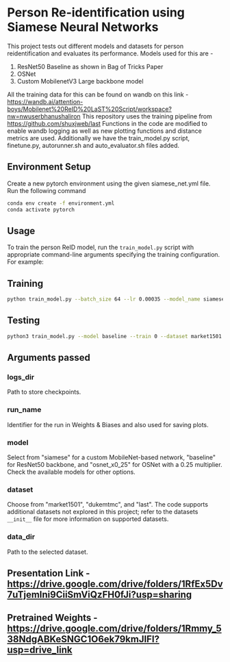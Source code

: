 # Person Re-identification using Siamese Neural Networks
This project tests out different models and datasets for person reidentification and evaluates its performance. Models used for this are - 
1. ResNet50 Baseline as shown in Bag of Tricks Paper
2. OSNet
3. Custom MobilenetV3 Large backbone model

All the training data for this can be found on wandb on this link - https://wandb.ai/attention-boys/Mobilenet%20ReID%20LaST%20Script/workspace?nw=nwuserbhanushaliron
This repository uses the training pipeline from https://github.com/shuxjweb/last
Functions in the code are modified to enable wandb logging as well as new plotting functions and distance metrics are used. Additionally we have the train_model.py script, finetune.py, autorunner.sh and auto_evaluator.sh files added.  

## Environment Setup

Create a new pytorch environment using the given siamese_net.yml file. Run the following command
```bash
conda env create -f environment.yml
conda activate pytorch
```

## Usage

To train the person ReID model, run the `train_model.py` script with appropriate command-line arguments specifying the training configuration. For example:

## Training

```bash
python train_model.py --batch_size 64 --lr 0.00035 --model_name siamese --max_epochs 50 --train 1 --logs_dir /home/ronak/data/logs --dataset market1501 --log_wandb 1 --run_name siamese_market --data_dir /home/ronak/data/
```
## Testing

```bash
python3 train_model.py --model baseline --train 0 --dataset market1501  --logs_dir /home/ronak/datasets/market1501/logs/baseline --data_dir /home/ronak/datasets/
```
## Arguments passed

### logs_dir
Path to store checkpoints.

### run_name
Identifier for the run in Weights & Biases and also used for saving plots.

### model
Select from "siamese" for a custom MobileNet-based network, "baseline" for ResNet50 backbone, and "osnet_x0_25" for OSNet with a 0.25 multiplier. Check the available models for other options.

### dataset
Choose from "market1501", "dukemtmc", and "last". The code supports additional datasets not explored in this project; refer to the datasets `__init__` file for more information on supported datasets.

### data_dir
Path to the selected dataset.


## Presentation Link - https://drive.google.com/drive/folders/1RfEx5Dv7uTjemIni9CiiSmViQzFH0fJi?usp=sharing
## Pretrained Weights - https://drive.google.com/drive/folders/1Rmmy_538NdgABKeSNGC1O6ek79kmJIFl?usp=drive_link
